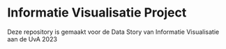 # Informatie Visualisatie Project

Deze repository is gemaakt voor de Data Story van Informatie Visualisatie aan de UvA 2023

